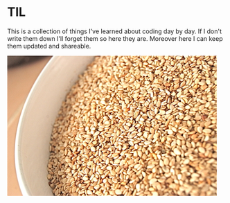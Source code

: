 # TIL

This is a collection of things I've learned about coding day by day. If I don't write them down I'll forget them so here they are. Moreover here I can keep them updated and  shareable. 

![TIL + share = Now you know](til_resized.jpg)
